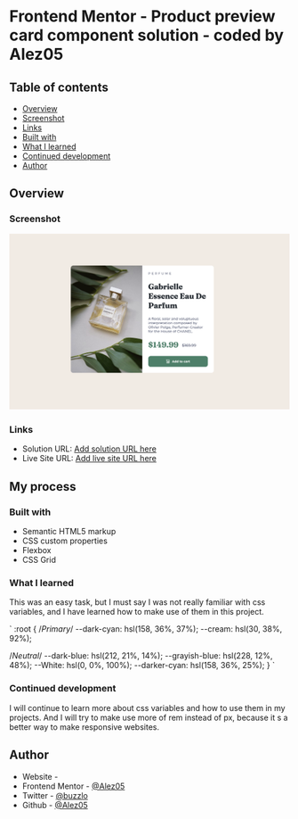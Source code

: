 # Frontend Mentor - Product preview card component solution - coded by Alez05

## Table of contents

- [Overview](#overview)
- [Screenshot](#screenshot)
- [Links](#links)
- [Built with](#built-with)
- [What I learned](#what-i-learned)
- [Continued development](#continued-development)
- [Author](#author)

## Overview

### Screenshot

![](./images/desktop-image.png)

### Links

- Solution URL: [Add solution URL here](https://your-solution-url.com)
- Live Site URL: [Add live site URL here](https://pr-review-card.netlify.app/)

## My process

### Built with

- Semantic HTML5 markup
- CSS custom properties
- Flexbox
- CSS Grid

### What I learned

This was an easy task, but I must say I was not really familiar with css variables, and I have learned how to make use of them in this project.

`
:root {
/_Primary_/
--dark-cyan: hsl(158, 36%, 37%);
--cream: hsl(30, 38%, 92%);

/_Neutral_/
--dark-blue: hsl(212, 21%, 14%);
--grayish-blue: hsl(228, 12%, 48%);
--White: hsl(0, 0%, 100%);
--darker-cyan: hsl(158, 36%, 25%);
}
`

### Continued development

I will continue to learn more about css variables and how to use them in my projects. And I will try to make use more of rem instead of px, because it s a better way to make responsive websites.

## Author

- Website - [](https://www.your-site.com)
- Frontend Mentor - [@Alez05](https://www.frontendmentor.io/profile/Alez05)
- Twitter - [@buzzlo](https://www.twitter.com/buzzlo)
- Github - [@Alez05](https://github.com/Alez05)
